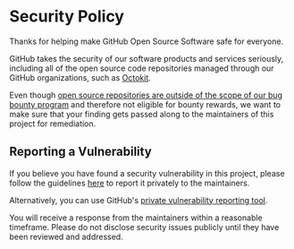 # Security Policy

Thanks for helping make GitHub Open Source Software safe for everyone.

GitHub takes the security of our software products and services seriously, including all of the open source code repositories managed through our GitHub organizations, such as [Octokit](https://github.com/octokit).

Even though [open source repositories are outside of the scope of our bug bounty program](https://bounty.github.com/index.html#scope) and therefore not eligible for bounty rewards, we want to make sure that your finding gets passed along to the maintainers of this project for remediation.

## Reporting a Vulnerability

If you believe you have found a security vulnerability in this project, please follow the guidelines [here](https://github.com/github/.github/blob/master/SECURITY.md#reporting-security-issues) to report it privately to the maintainers.

Alternatively, you can use GitHub's [private vulnerability reporting tool](https://docs.github.com/en/code-security/security-advisories/guidance-on-reporting-and-writing/privately-reporting-a-security-vulnerability).

You will receive a response from the maintainers within a reasonable timeframe. Please do not disclose security issues publicly until they have been reviewed and addressed.

